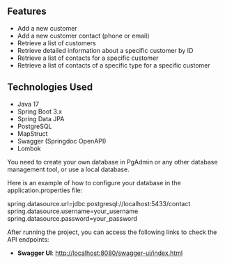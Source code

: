 ## Features

- Add a new customer
- Add a new customer contact (phone or email)
- Retrieve a list of customers
- Retrieve detailed information about a specific customer by ID
- Retrieve a list of contacts for a specific customer
- Retrieve a list of contacts of a specific type for a specific customer

## Technologies Used

- Java 17
- Spring Boot 3.x
- Spring Data JPA
- PostgreSQL
- MapStruct
- Swagger (Springdoc OpenAPI)
- Lombok


You need to create your own database in PgAdmin or any other database management tool, or use a local database.

Here is an example of how to configure your database in the application.properties file:

spring.datasource.url=jdbc:postgresql://localhost:5433/contact
spring.datasource.username=your_username
spring.datasource.password=your_password

After running the project, you can access the following links to check the API endpoints:

- **Swagger UI**: [http://localhost:8080/swagger-ui/index.html](http://localhost:8080/swagger-ui/index.html)
 
